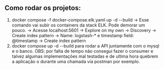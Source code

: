 ## Como rodar os projetos:

1. docker compose -f docker-compose.elk.yaml up -d --build
-> Esse comando vai subir os containers da stack ELK. Pode demorar um pouco.
-> Acesse localhost:5601 -> Explore on my own -> Discovery -> Create index pattern -> Name: logstash-* e timestamp field: @timestamp -> Create index pattern 
2. docker compose up -d --build para rodar a API juntamente com o mysql e o banco. 
OBS: por falta de tempo não consegui fazer o consumer e talvez algumas
implementações mal testadas e de ultima hora quebrem a aplicação o durante uma chamada via postman por exemplo.